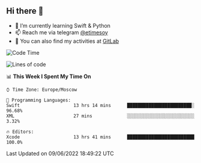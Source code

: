 ## Hi there 👋
- 🌱 I’m currently learning Swift & Python
- 📫 Reach me via telegram [@etimesoy](https://t.me/etimesoy/)
- 🦊 You can also find my activities at [GitLab](https://gitlab.com/etimesoy)

<!--START_SECTION:waka-->
![Code Time](http://img.shields.io/badge/Code%20Time-0%20secs-blue)

![Lines of code](https://img.shields.io/badge/From%20Hello%20World%20I%27ve%20Written-187%20Thousand%20lines%20of%20code-blue)

📊 **This Week I Spent My Time On** 

```text
⌚︎ Time Zone: Europe/Moscow

💬 Programming Languages: 
Swift                    13 hrs 14 mins      ████████████████████████░   96.68% 
XML                      27 mins             ░░░░░░░░░░░░░░░░░░░░░░░░░   3.32%

🔥 Editors: 
Xcode                    13 hrs 41 mins      █████████████████████████   100.0%

```


 Last Updated on 09/06/2022 18:49:22 UTC
<!--END_SECTION:waka-->
